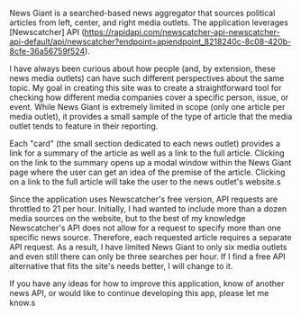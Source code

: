 News Giant is a searched-based news aggregator that sources political articles from left, center, and right media outlets. The application leverages [Newscatcher] API (https://rapidapi.com/newscatcher-api-newscatcher-api-default/api/newscatcher?endpoint=apiendpoint_8218240c-8c08-420b-8cfe-36a56759f524). 

I have always been curious about how people (and, by extension, these news media outlets) can have such different perspectives about the same topic. My goal in creating this site was to create a straightforward tool for checking how different media companies cover a specific person, issue, or event. While News Giant is extremely limited in scope (only one article per media outlet), it provides a small sample of the type of article that the media outlet tends to feature in their reporting.

Each "card" (the small section dedicated to each news outlet) provides a link for a summary of the article as well as a link to the full article. Clicking on the link to the summary opens up a modal window within the News Giant page where the user can get an idea of the premise of the article. Clicking on a link to the full article will take the user to the news outlet's website.s

Since the application uses Newscatcher's free version, API requests are throttled to 21 per hour. Initially, I had wanted to include more than a dozen media sources on the website, but to the best of my knowledge Newscatcher's API does not allow for a request to specify more than one specific news source. Therefore, each requested article requires a separate API request. As a result, I have limited News Giant to only six media outlets and even still there can only be three searches per hour. If I find a free API alternative that fits the site's needs better, I will change to it.

If you have any ideas for how to improve this application, know of another news API, or would like to continue developing this app, please let me know.s